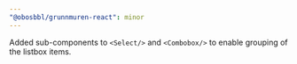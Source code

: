 ```yaml
---
"@obosbbl/grunnmuren-react": minor
---
```


Added sub-components to `<Select/>` and `<Combobox/>` to enable grouping of the listbox items.
